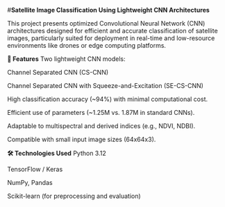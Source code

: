 #**Satellite Image Classification Using Lightweight CNN Architectures**

This project presents optimized Convolutional Neural Network (CNN) architectures designed for efficient and accurate classification of satellite images, particularly suited for deployment in real-time and low-resource environments like drones or edge computing platforms.

**🚀 Features**
Two lightweight CNN models:

Channel Separated CNN (CS-CNN)

Channel Separated CNN with Squeeze-and-Excitation (SE-CS-CNN)

High classification accuracy (~94%) with minimal computational cost.

Efficient use of parameters (~1.25M vs. 1.87M in standard CNNs).

Adaptable to multispectral and derived indices (e.g., NDVI, NDBI).

Compatible with small input image sizes (64x64x3).

**🛠 Technologies Used**
Python 3.12

TensorFlow / Keras

NumPy, Pandas


Scikit-learn (for preprocessing and evaluation)
